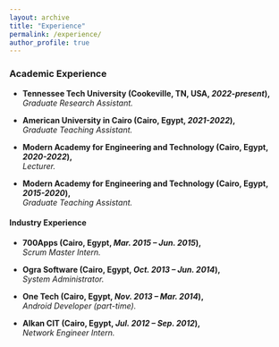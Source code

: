 ```yaml
---
layout: archive
title: "Experience"
permalink: /experience/
author_profile: true
---
```


### Academic Experience

- **Tennessee Tech University (Cookeville, TN, USA, *2022-present*),**  
  *Graduate Research Assistant.*
  

- **American University in Cairo (Cairo, Egypt, *2021-2022*),**  
  *Graduate Teaching Assistant.*  
  

- **Modern Academy for Engineering and Technology (Cairo, Egypt, *2020-2022*),**  
  *Lecturer.*

- **Modern Academy for Engineering and Technology (Cairo, Egypt, *2015-2020*),**  
  *Graduate Teaching Assistant.*


#### Industry Experience

- **700Apps (Cairo, Egypt, *Mar. 2015 – Jun. 2015*),**  
  *Scrum Master Intern.*

- **Ogra Software (Cairo, Egypt, *Oct. 2013 – Jun. 2014*),**  
  *System Administrator.*

- **One Tech (Cairo, Egypt, *Nov. 2013 – Mar. 2014*),**  
  *Android Developer (part-time).*

- **Alkan CIT (Cairo, Egypt, *Jul. 2012 – Sep. 2012*),**  
  *Network Engineer Intern.*
  
